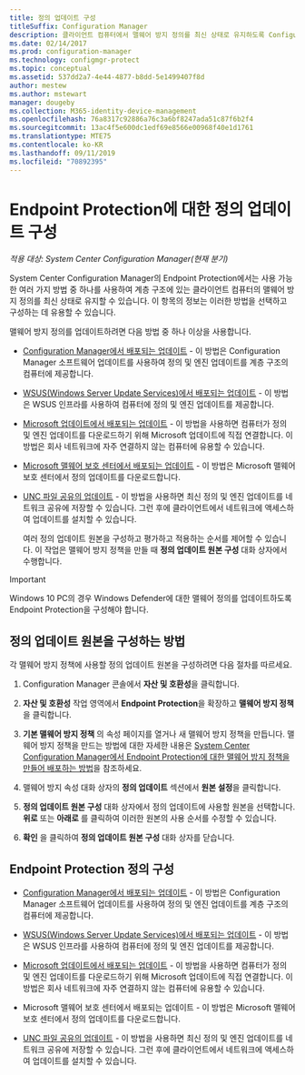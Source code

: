 ```yaml
---
title: 정의 업데이트 구성
titleSuffix: Configuration Manager
description: 클라이언트 컴퓨터에서 맬웨어 방지 정의를 최신 상태로 유지하도록 Configuration Manager에서 Endpoint protection의 방법을 선택하고 구성하는 방법을 알아봅니다.
ms.date: 02/14/2017
ms.prod: configuration-manager
ms.technology: configmgr-protect
ms.topic: conceptual
ms.assetid: 537dd2a7-4e44-4877-b8dd-5e1499407f8d
author: mestew
ms.author: mstewart
manager: dougeby
ms.collection: M365-identity-device-management
ms.openlocfilehash: 76a8317c92886a76c3a6bf8247ada51c87f6b2f4
ms.sourcegitcommit: 13ac4f5e600dc1edf69e8566e00968f40e1d1761
ms.translationtype: MTE75
ms.contentlocale: ko-KR
ms.lasthandoff: 09/11/2019
ms.locfileid: "70892395"
---
```

# <a name="configure-definition-updates-for-endpoint-protection"></a>Endpoint Protection에 대한 정의 업데이트 구성  

*적용 대상: System Center Configuration Manager(현재 분기)*

 System Center Configuration Manager의 Endpoint Protection에서는 사용 가능한 여러 가지 방법 중 하나를 사용하여 계층 구조에 있는 클라이언트 컴퓨터의 맬웨어 방지 정의를 최신 상태로 유지할 수 있습니다. 이 항목의 정보는 이러한 방법을 선택하고 구성하는 데 유용할 수 있습니다.

 맬웨어 방지 정의를 업데이트하려면 다음 방법 중 하나 이상을 사용합니다.

- [Configuration Manager에서 배포되는 업데이트](endpoint-definitions-configmgr.md) - 이 방법은 Configuration Manager 소프트웨어 업데이트를 사용하여 정의 및 엔진 업데이트를 계층 구조의 컴퓨터에 제공합니다.

- [WSUS(Windows Server Update Services)에서 배포되는 업데이트](endpoint-definitions-wsus.md) - 이 방법은 WSUS 인프라를 사용하여 컴퓨터에 정의 및 엔진 업데이트를 제공합니다.

- [Microsoft 업데이트에서 배포되는 업데이트](endpoint-definitions-microsoft-updates.md) - 이 방법을 사용하면 컴퓨터가 정의 및 엔진 업데이트를 다운로드하기 위해 Microsoft 업데이트에 직접 연결합니다. 이 방법은 회사 네트워크에 자주 연결하지 않는 컴퓨터에 유용할 수 있습니다.

- [Microsoft 맬웨어 보호 센터에서 배포되는 업데이트](endpoint-definitions-protection-center.md) - 이 방법은 Microsoft 맬웨어 보호 센터에서 정의 업데이트를 다운로드합니다.

- [UNC 파일 공유의 업데이트](endpoint-definitions-network.md) - 이 방법을 사용하면 최신 정의 및 엔진 업데이트를 네트워크 공유에 저장할 수 있습니다. 그런 후에 클라이언트에서 네트워크에 액세스하여 업데이트를 설치할 수 있습니다.

  여러 정의 업데이트 원본을 구성하고 평가하고 적용하는 순서를 제어할 수 있습니다. 이 작업은 맬웨어 방지 정책을 만들 때 **정의 업데이트 원본 구성** 대화 상자에서 수행합니다.

> [!IMPORTANT]
>  Windows 10 PC의 경우 Windows Defender에 대한 맬웨어 정의를 업데이트하도록 Endpoint Protection을 구성해야 합니다.

## <a name="how-to-configure-definition-update-sources"></a>정의 업데이트 원본을 구성하는 방법
 각 맬웨어 방지 정책에 사용할 정의 업데이트 원본을 구성하려면 다음 절차를 따르세요.

1.  Configuration Manager 콘솔에서 **자산 및 호환성**을 클릭합니다.

2.  **자산 및 호환성** 작업 영역에서 **Endpoint Protection**을 확장하고 **맬웨어 방지 정책**을 클릭합니다.

3.  **기본 맬웨어 방지 정책** 의 속성 페이지를 열거나 새 맬웨어 방지 정책을 만듭니다. 맬웨어 방지 정책을 만드는 방법에 대한 자세한 내용은 [System Center Configuration Manager에서 Endpoint Protection에 대한 맬웨어 방지 정책을 만들어 배포하는 방법](endpoint-antimalware-policies.md)을 참조하세요.

4.  맬웨어 방지 속성 대화 상자의 **정의 업데이트** 섹션에서 **원본 설정**을 클릭합니다.

5.  **정의 업데이트 원본 구성** 대화 상자에서 정의 업데이트에 사용할 원본을 선택합니다. **위로** 또는 **아래로** 를 클릭하여 이러한 원본의 사용 순서를 수정할 수 있습니다.

6.  **확인** 을 클릭하여 **정의 업데이트 원본 구성** 대화 상자를 닫습니다.

## <a name="configure-endpoint-protection-definitions"></a>Endpoint Protection 정의 구성

-   [Configuration Manager에서 배포되는 업데이트](endpoint-definitions-configmgr.md) - 이 방법은 Configuration Manager 소프트웨어 업데이트를 사용하여 정의 및 엔진 업데이트를 계층 구조의 컴퓨터에 제공합니다.

-   [WSUS(Windows Server Update Services)에서 배포되는 업데이트](endpoint-definitions-wsus.md) - 이 방법은 WSUS 인프라를 사용하여 컴퓨터에 정의 및 엔진 업데이트를 제공합니다.

-   [Microsoft 업데이트에서 배포되는 업데이트](endpoint-definitions-microsoft-updates.md) - 이 방법을 사용하면 컴퓨터가 정의 및 엔진 업데이트를 다운로드하기 위해 Microsoft 업데이트에 직접 연결합니다. 이 방법은 회사 네트워크에 자주 연결하지 않는 컴퓨터에 유용할 수 있습니다.

-   Microsoft 맬웨어 보호 센터에서 배포되는 업데이트 - 이 방법은 Microsoft 맬웨어 보호 센터에서 정의 업데이트를 다운로드합니다.

-   [UNC 파일 공유의 업데이트](endpoint-definitions-network.md) - 이 방법을 사용하면 최신 정의 및 엔진 업데이트를 네트워크 공유에 저장할 수 있습니다. 그런 후에 클라이언트에서 네트워크에 액세스하여 업데이트를 설치할 수 있습니다.
